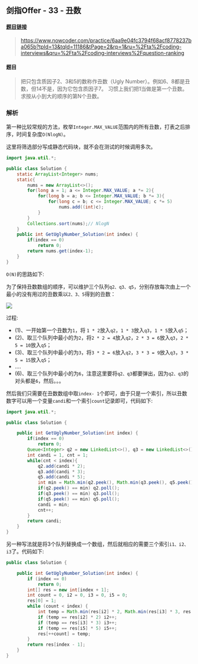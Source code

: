 ## 剑指Offer - 33 - 丑数

#### [题目链接](https://www.nowcoder.com/practice/6aa9e04fc3794f68acf8778237ba065b?tpId=13&tqId=11186&tPage=2&rp=1&ru=%2Fta%2Fcoding-interviews&qru=%2Fta%2Fcoding-interviews%2Fquestion-ranking)

> https://www.nowcoder.com/practice/6aa9e04fc3794f68acf8778237ba065b?tpId=13&tqId=11186&tPage=2&rp=1&ru=%2Fta%2Fcoding-interviews&qru=%2Fta%2Fcoding-interviews%2Fquestion-ranking

#### 题目

> 把只包含质因子2、3和5的数称作丑数（Ugly Number）。例如6、8都是丑数，但14不是，因为它包含质因子7。 习惯上我们把1当做是第一个丑数。求按从小到大的顺序的第N个丑数。

### 解析

第一种比较常规的方法，枚举`Integer.MAX_VALUE`范围内的所有丑数，打表之后排序，时间复杂度`O(NlogN)`。

这里将筛选部分写成静态代码块，就不会在测试的时候调用多次。

```java
import java.util.*;

public class Solution {
    static ArrayList<Integer> nums;
    static{
        nums = new ArrayList<>();
        for(long a = 1; a <= Integer.MAX_VALUE; a *= 2){
            for(long b = a; b <= Integer.MAX_VALUE; b *= 3){
                for(long c = b; c <= Integer.MAX_VALUE; c *= 5)
                    nums.add((int)c);
            }
        }
        Collections.sort(nums);// NlogN
    }
    public int GetUglyNumber_Solution(int index) {
        if(index == 0)
            return 0;
        return nums.get(index-1);
    }
}
```

`O(N)`的思路如下:

为了保持丑数数组的顺序，可以维护三个队列`q2、q3、q5`，分别存放每次由上一个最小的没有用过的丑数乘以`2、3、5`得到的丑数：

![](images/33_s.png)

过程:

* (1)、一开始第一个丑数为`1`，将 `1 * 2`放入`q2`，`1 * 3`放入`q3`，`1 * 5`放入`q5`；
* (2)、取三个队列中最小的为`2`，将`2 * 2 = 4`放入`q2`，`2 * 3 = 6`放入`q3`，`2 * 5 = 10`放入`q5`；
* (3)、取三个队列中最小的为`3`，将`3 * 2 = 6`放入`q2`，`3 * 3 = 9`放入`q3`，`3 * 5 = 15`放入`q5`；
* ....
* (6)、取三个队列中最小的为`6`，注意这里要将`q2、q3`都要弹出，因为`q2、q3`的对头都是`6`，然后。。。

然后我们只需要在丑数数组中取`index- 1`个即可，由于只是一个索引，所以丑数数字可以用一个变量`candi`和一个索引`count`记录即可，代码如下:

```java
import java.util.*;

public class Solution {

    public int GetUglyNumber_Solution(int index) {
        if(index == 0)
            return 0;
        Queue<Integer> q2 = new LinkedList<>(), q3 = new LinkedList<>(), q5 = new LinkedList<>();
        int candi = 1, cnt = 1;
        while(cnt < index){ 
            q2.add(candi * 2); 
            q3.add(candi * 3);  
            q5.add(candi * 5);
            int min = Math.min(q2.peek(), Math.min(q3.peek(), q5.peek()));
            if(q2.peek() == min) q2.poll();
            if(q3.peek() == min) q3.poll();
            if(q5.peek() == min) q5.poll();
            candi = min;
            cnt++;
        }
        return candi;
    }
}
```

另一种写法就是将3个队列替换成一个数组，然后就相应的需要三个索引`i1、i2、i3`了。代码如下:

```java
public class Solution {

    public int GetUglyNumber_Solution(int index) {
        if (index == 0)
            return 0;
        int[] res = new int[index + 1];
        int count = 0, i2 = 0, i3 = 0, i5 = 0;
        res[0] = 1;
        while (count < index) {
            int temp = Math.min(res[i2] * 2, Math.min(res[i3] * 3, res[i5] * 5));
            if (temp == res[i2] * 2) i2++;
            if (temp == res[i3] * 3) i3++;
            if (temp == res[i5] * 5) i5++;
            res[++count] = temp;
        }
        return res[index - 1];
    }
}

```

